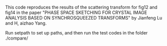 This code reproduces the results of the scattering transform for fig12 and fig14 in the paper "PHASE SPACE SKETCHING FOR CRYSTAL IMAGE ANALYSIS BASED ON SYNCHROSQUEEZED TRANSFORMS" by Jianfeng Lu and H, aizhao Yang.

Run setpath to set up paths, and then run the test codes in the folder ./compare/
